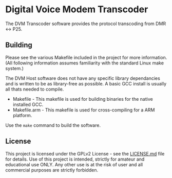 # Digital Voice Modem Transcoder

The DVM Transcoder software provides the protocol transcoding from DMR <-> P25.

## Building

Please see the various Makefile included in the project for more information. (All following information assumes familiarity with the standard Linux make system.)

The DVM Host software does not have any specific library dependancies and is written to be as library-free as possible. A basic GCC install is usually all thats needed to compile.

* Makefile - This makefile is used for building binaries for the native installed GCC.
* Makefile.arm - This makefile is used for cross-compiling for a ARM platform.

Use the ```make``` command to build the software.

## License

This project is licensed under the GPLv2 License - see the [LICENSE.md](LICENSE.md) file for details. Use of this project is intended, strictly for amateur and educational use ONLY. Any other use is at the risk of user and all commercial purposes are strictly forbidden.

